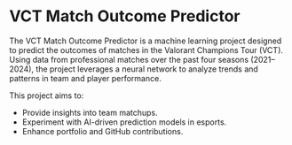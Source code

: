 # VCT Match Outcome Predictor
The VCT Match Outcome Predictor is a machine learning project designed to predict the outcomes of matches in the Valorant Champions Tour (VCT). Using data from professional matches over the past four seasons (2021–2024), the project leverages a neural network to analyze trends and patterns in team and player performance.

This project aims to:

- Provide insights into team matchups.
- Experiment with AI-driven prediction models in esports.
- Enhance portfolio and GitHub contributions.
